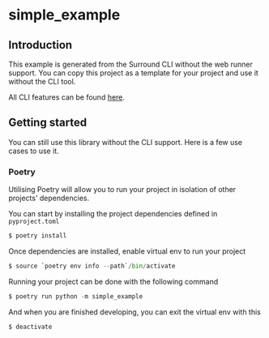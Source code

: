 # simple_example

## Introduction
This example is generated from the Surround CLI without the web runner support.
You can copy this project as a template for your project and use it without the CLI tool.

All CLI features can be found [here](../../surround_cli/README.md).

## Getting started
You can still use this library without the CLI support. Here is a few use cases to use it.

### Poetry
Utilising Poetry will allow you to run your project in isolation of other projects' dependencies.

You can start by installing the project dependencies defined in `pyproject.toml`
```python
$ poetry install
```

Once dependencies are installed, enable virtual env to run your project
```python
$ source `poetry env info --path`/bin/activate
```

Running your project can be done with the following command
```python
$ poetry run python -m simple_example
```

And when you are finished developing, you can exit the virtual env with this
```python
$ deactivate
```
